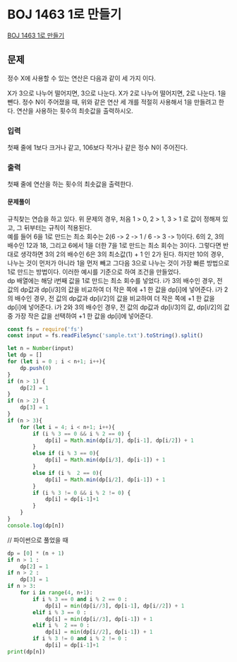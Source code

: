 # BOJ 1463 1로 만들기 
[BOJ 1463 1로 만들기](https://www.acmicpc.net/problem/1463)

## 문제
정수 X에 사용할 수 있는 연산은 다음과 같이 세 가지 이다.

X가 3으로 나누어 떨어지면, 3으로 나눈다.
X가 2로 나누어 떨어지면, 2로 나눈다.
1을 뺀다.
정수 N이 주어졌을 때, 위와 같은 연산 세 개를 적절히 사용해서 1을 만들려고 한다. 연산을 사용하는 횟수의 최솟값을 출력하시오.

### 입력
첫째 줄에 1보다 크거나 같고, 106보다 작거나 같은 정수 N이 주어진다.

### 출력
첫째 줄에 연산을 하는 횟수의 최솟값을 출력한다.

#### 문제풀이
규칙찾는 연습을 하고 있다. 위 문제의 경우, 처음 1 > 0, 2 > 1, 3 > 1 로 값이 정해져 있고, 그 뒤부터는 규칙이 적용된다.  
예를 들어 6을 1로 만드는 최소 회수는 2(6 -> 2 -> 1 / 6 -> 3 -> 1)이다. 6의 2, 3의 배수인 12과 18, 그리고 6에서 1을 더한 7을 1로 만드는 최소 회수는 3이다. 그렇다면 반대로 생각하면 3의 2의 배수인 6은 3의 최소값(1) + 1 인 2가 된다. 
하지만 10의 경우, 나누는 것이 먼저가 아니라 1을 먼저 빼고  그다음 3으로 나누는 것이 가장 빠른 방법으로 1로 만드는 방법이다. 이러한 예시를 기준으로 하여 조건을 만들었다.  
dp 배열에는 해당 i번째 값을 1로 만드는 최소 회수를 넣었다. 
i가 3의 배수인 경우, 전 값의 dp값과 dp[i/3]의 값을 비교하여 더 작은 쪽에 +1 한 값을 dp[i]에 넣어준다. 
i가 2의 배수인 경우, 전 값의 dp값과 dp[i/2]의 값을 비교하여 더 작은 쪽에 +1 한 값을 dp[i]에 넣어준다. 
i가 2와 3의 배수인 경우, 전 값의 dp값과 dp[i/3]의 값, dp[i/2]의 값 중 가장 작은 값을 선택하여 +1 한 값을 dp[i]에 넣어준다. 

```js
const fs = require('fs')
const input = fs.readFileSync('sample.txt').toString().split()

let n = Number(input)
let dp = []
for (let i = 0 ; i < n+1; i++){
    dp.push(0)
}
if (n > 1) {
    dp[2] = 1
}
if (n > 2) {
    dp[3] = 1
}
if (n > 3){
    for (let i = 4; i < n+1; i++){
        if (i % 3 == 0 && i % 2 == 0) {
            dp[i] = Math.min(dp[i/3], dp[i-1], dp[i/2]) + 1
        }
        else if (i % 3 == 0){
            dp[i] = Math.min(dp[i/3], dp[i-1]) + 1
        }
        else if (i %  2 == 0){
            dp[i] = Math.min(dp[i/2], dp[i-1]) + 1
        }
        if (i % 3 != 0 && i % 2 != 0) {
            dp[i] = dp[i-1]+1
        }
    }
}
console.log(dp[n])
```

// 파이썬으로 풀었을 때
```python
dp = [0] * (n + 1)
if n > 1 : 
    dp[2] = 1
if n > 2 :      
    dp[3] = 1
if n > 3:
    for i in range(4, n+1):
        if i % 3 == 0 and i % 2 == 0 :
            dp[i] = min(dp[i//3], dp[i-1], dp[i//2]) + 1
        elif i % 3 == 0 :
            dp[i] = min(dp[i//3], dp[i-1]) + 1
        elif i %  2 == 0 :
            dp[i] = min(dp[i//2], dp[i-1]) + 1
        if i % 3 != 0 and i % 2 != 0 :
            dp[i] = dp[i-1]+1
print(dp[n])
```